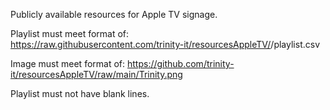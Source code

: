 Publicly available resources for Apple TV signage.

Playlist must meet format of:  
https://raw.githubusercontent.com/trinity-it/resourcesAppleTV/<VERSIONID>/playlist.csv

Image must meet format of: 
https://github.com/trinity-it/resourcesAppleTV/raw/main/Trinity.png

Playlist must not have blank lines.
